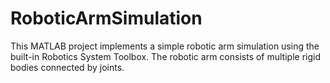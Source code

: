 # RoboticArmSimulation
This MATLAB project implements a simple robotic arm simulation using the built-in Robotics System Toolbox. The robotic arm consists of multiple rigid bodies connected by joints.

